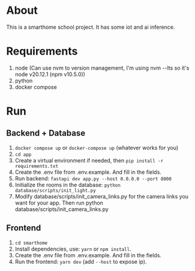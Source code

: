 # About
This is a smarthome school project. It has some iot and ai inference.
# Requirements

1. node (Can use nvm to version management, I'm using nvm --lts so it's node v20.12.1 (npm v10.5.0))
2. python
3. docker compose

# Run
## Backend + Database
1. `docker compose up` or `docker-compose up` (whatever works for you)
2. `cd app`
3. Create a virtual environment if needed, then `pip install -r requirements.txt`
4. Create the .env file from .env.example. And fill in the fields.
5. Run backend: `fastapi dev app.py --host 0.0.0.0 --port 8000`
6. Initialize the rooms in the database: `python database/scripts/init_light.py`
7. Modify database/scripts/init_camera_links.py for the camera links you want for your app. Then run python database/scripts/init_camera_links.py
## Frontend
1. `cd smarthome`
2. Install dependencies, use: `yarn` or `npm install`.
3. Create the .env file from .env.example. And fill in the fields.
4. Run the frontend: `yarn dev` (add `--host` to expose ip).
